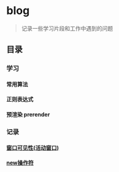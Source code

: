 # blog
> 记录一些学习片段和工作中遇到的问题

## 目录

### 学习

#### 常用算法
#### 正则表达式
#### 预渲染 prerender

### 记录

#### [窗口可见性(活动窗口)](articles/2018-08-07_窗口可见性(活动窗口).md)
#### [new操作符](articles/2018-08-02_new操作符.md)
